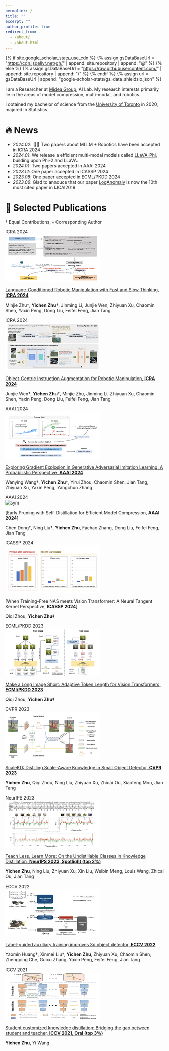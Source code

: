 ```yaml
---
permalink: /
title: ""
excerpt: ""
author_profile: true
redirect_from: 
  - /about/
  - /about.html
---
```


{% if site.google_scholar_stats_use_cdn %}
{% assign gsDataBaseUrl = "https://cdn.jsdelivr.net/gh/" | append: site.repository | append: "@" %}
{% else %}
{% assign gsDataBaseUrl = "https://raw.githubusercontent.com/" | append: site.repository | append: "/" %}
{% endif %}
{% assign url = gsDataBaseUrl | append: "google-scholar-stats/gs_data_shieldsio.json" %}

<span class='anchor' id='about-me'></span>

I am a Researcher at [Midea Group](https://www.midea.com.cn/), AI Lab. My research interests primarily lie in the areas of model compression, multi-modal, and robotics.

I obtained my bachelor of science from the [University of Toronto](https://www.utoronto.ca/) in 2020, majored in Statistics. 



# 🔥 News
- *2024.02*: &nbsp;🎉🎉 Two papers about MLLM + Robotics have been accepted in ICRA 2024
- *2024.01*: We release a efficient multi-modal models called [LLaVA-Phi](https://github.com/zhuyiche/llava-phi), building upon Phi-2 and LLaVA.
- *2024.01*: Two papers accepted in AAAI 2024
- *2023.12*: One paper accepted in ICASSP 2024
- *2023.08*: One paper accepted in ECML/PKDD 2024
- *2023.06*: Glad to annouce that our paper [LogAnomaly](https://www.ijcai.org/proceedings/2019/0658.pdf) is now the 10th most cited paper in IJCAI2019

# 📝 Selected Publications 
&dagger; Equal Contributions, &Dagger; Corresponding Author

<div class='paper-box'><div class='paper-box-image'><div><div class="badge">ICRA 2024</div><img src='images/icra_rsft.png' alt="sym" width="300" height="150"></div></div>
<div class='paper-box-text' markdown="1">

[Language-Conditioned Robotic Manipulation with Fast and Slow Thinking, **ICRA 2024**](https://arxiv.org/pdf/2401.04181.pdf)

Minjie Zhu&dagger;, **Yichen Zhu**&dagger;, Jinming Li, Junjie Wen, Zhiyuan Xu, Chaomin Shen, Yaxin Peng, Dong Liu, Feifei Feng, Jian Tang

</div>
</div>

<div class='paper-box'><div class='paper-box-image'><div><div class="badge">ICRA 2024</div><img src='images/icra_oci.png' alt="sym" width="300" height="150"></div></div>
<div class='paper-box-text' markdown="1">

[Object-Centric Instruction Augmentation for Robotic Manipulation, **ICRA 2024**](https://arxiv.org/pdf/2401.04181.pdf)

Junjie Wen&dagger;, **Yichen Zhu**&dagger;, Minjie Zhu, Jinming Li, Zhiyuan Xu, Chaomin Shen, Yaxin Peng, Dong Liu, Feifei Feng, Jian Tang


</div>
</div>

<div class='paper-box'><div class='paper-box-image'><div><div class="badge">AAAI 2024</div><img src='images/aaai_gail.png' alt="sym" width="300" height="150"></div></div>
<div class='paper-box-text' markdown="1">


[Exploring Gradient Explosion in Generative Adversarial Imitation Learning: A Probabilistic Perspective, **AAAI 2024**](https://arxiv.org/pdf/2312.11214)

Wanying Wang&dagger;, **Yichen Zhu**&dagger;, Yirui Zhou, Chaomin Shen, Jian Tang, Zhiyuan Xu, Yaxin Peng, Yangchun Zhang

</div>
</div>

<div class='paper-box'><div class='paper-box-image'><div><div class="badge">AAAI 2024</div><img src='images/500x300.png' alt="sym" width="300" height="150"></div></div>
<div class='paper-box-text' markdown="1">

[Early Pruning with Self-Distillation for Efficient Model Compression, **AAAI 2024**]

Chen Dong&dagger;, Ning Liu&dagger;, **Yichen Zhu**, Fachao Zhang, Dong Liu, Feifei Feng, Jian Tang

</div>
</div>

<div class='paper-box'><div class='paper-box-image'><div><div class="badge">ICASSP 2024</div><img src='images/icassp.png' alt="sym" width="300" height="150"></div></div>
<div class='paper-box-text' markdown="1">

[When Training-Free NAS meets Vision Transformer: A Neural Tangent Kernel Perspective, **ICASSP 2024**]

Qiqi Zhou, **Yichen Zhu**&Dagger;

</div>
</div>

<div class='paper-box'><div class='paper-box-image'><div><div class="badge">ECML/PKDD 2023</div><img src='images/ecml.png' alt="sym" width="300" height="150"></div></div>
<div class='paper-box-text' markdown="1">

[Make a Long Image Short: Adaptive Token Length for Vision Transformers, **ECMl/PKDD 2023**](https://arxiv.org/pdf/2307.02092.pdf)

Qiqi Zhou, **Yichen Zhu**&Dagger;

</div>
</div>

<div class='paper-box'><div class='paper-box-image'><div><div class="badge">CVPR 2023</div><img src='images/scalekd.png' alt="sym" width="300" height="150"></div></div>
<div class='paper-box-text' markdown="1">

[ScaleKD: Distilling Scale-Aware Knowledge in Small Object Detector, **CVPR 2023**](https://openaccess.thecvf.com/content/CVPR2023/papers/Zhu_ScaleKD_Distilling_Scale-Aware_Knowledge_in_Small_Object_Detector_CVPR_2023_paper.pdf)

**Yichen Zhu**, Qiqi Zhou, Ning Liu, Zhiyuan Xu, Zhicai Ou, Xiaofeng Mou, Jian Tang

</div>
</div>

<div class='paper-box'><div class='paper-box-image'><div><div class="badge">NeurIPS 2023</div><img src='images/tllm.png' alt="sym" width="300" height="150"></div></div>
<div class='paper-box-text' markdown="1">

[Teach Less, Learn More: On the Undistillable Classes in Knowledge Distillation, **NeurIPS 2023, Spotlight (top 2%)**](https://proceedings.neurips.cc/paper_files/paper/2022/file/cf5c369c1bc070361477008e3f5210ed-Paper-Conference.pdf)

**Yichen Zhu**, Ning Liu, Zhiyuan Xu, Xin Liu, Weibin Meng, Louis Wang, Zhicai Ou, Jian Tang

</div>
</div>

<div class='paper-box'><div class='paper-box-image'><div><div class="badge">ECCV 2022</div><img src='images/lg3d.png' alt="sym" width="300" height="150"></div></div>
<div class='paper-box-text' markdown="1">

[Label-guided auxiliary training improves 3d object detector, **ECCV 2022**](https://arxiv.org/pdf/2207.11753)

Yaomin Huang&dagger;, Xinmei Liu&dagger;, **Yichen Zhu**, Zhiyuan Xu, Chaomin Shen, Zhengping Che, Guixu Zhang, Yaxin Peng, Feifei Feng, Jian Tang

</div>
</div>

<div class='paper-box'><div class='paper-box-image'><div><div class="badge">ICCV 2021</div><img src='images/sckd.png' alt="sym" width="300" height="150"></div></div>
<div class='paper-box-text' markdown="1">

[Student customized knowledge distillation: Bridging the gap between student and teacher, **ICCV 2021, Oral (top 3%)**](https://openaccess.thecvf.com/content/ICCV2021/papers/Zhu_Student_Customized_Knowledge_Distillation_Bridging_the_Gap_Between_Student_and_ICCV_2021_paper.pdf)

**Yichen Zhu**, Yi Wang

<!-- [**Project**](https://scholar.google.com/citations?view_op=view_citation&hl=zh-CN&user=DhtAFkwAAAAJ&citation_for_view=DhtAFkwAAAAJ:ALROH1vI_8AC) <strong><span class='show_paper_citations' data='DhtAFkwAAAAJ:ALROH1vI_8AC'></span></strong> -->
<!-- - Lorem ipsum dolor sit amet, consectetur adipiscing elit. Vivamus ornare aliquet ipsum, ac tempus justo dapibus sit amet.  -->
<!-- </div> -->
<!-- </div> -->

<!-- - [Lorem ipsum dolor sit amet, consectetur adipiscing elit. Vivamus ornare aliquet ipsum, ac tempus justo dapibus sit amet](https://github.com), A, B, C, **CVPR 2020** -->

<!-- # 🎖 Honors and Awards -->
<!-- - *2021.10* Lorem ipsum dolor sit amet, consectetur adipiscing elit. Vivamus ornare aliquet ipsum, ac tempus justo dapibus sit amet.  -->
<!-- - *2021.09* Lorem ipsum dolor sit amet, consectetur adipiscing elit. Vivamus ornare aliquet ipsum, ac tempus justo dapibus sit amet.  -->

<!-- # 📖 Educations -->
<!-- - *2019.06 - 2022.04 (now)*, Lorem ipsum dolor sit amet, consectetur adipiscing elit. Vivamus ornare aliquet ipsum, ac tempus justo dapibus sit amet.  -->
<!-- - *2015.09 - 2019.06*, Lorem ipsum dolor sit amet, consectetur adipiscing elit. Vivamus ornare aliquet ipsum, ac tempus justo dapibus sit amet.  -->

<!-- # 💬 Invited Talks -->
<!-- - *2021.06*, Lorem ipsum dolor sit amet, consectetur adipiscing elit. Vivamus ornare aliquet ipsum, ac tempus justo dapibus sit amet.  -->
<!-- - *2021.03*, Lorem ipsum dolor sit amet, consectetur adipiscing elit. Vivamus ornare aliquet ipsum, ac tempus justo dapibus sit amet.  \| [\[video\]](https://github.com/) -->

<!-- # 💻 Internships -->
<!-- - *2019.05 - 2020.02*, [Lorem](https://github.com/), China. -->